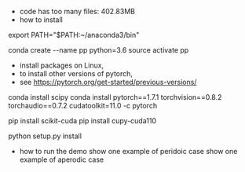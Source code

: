 - code has too many files: 402.83MB
- how to install

export PATH="$PATH:~/anaconda3/bin"

conda create --name pp python=3.6
source activate pp

- install packages on Linux, 
- to install other versions of pytorch, 
- see https://pytorch.org/get-started/previous-versions/

conda install scipy
conda install pytorch==1.7.1 torchvision==0.8.2 torchaudio==0.7.2 cudatoolkit=11.0 -c pytorch

pip install scikit-cuda
pip install cupy-cuda110

python setup.py install

- how to run the demo
show one example of peridoic case
show one example of aperodic case


